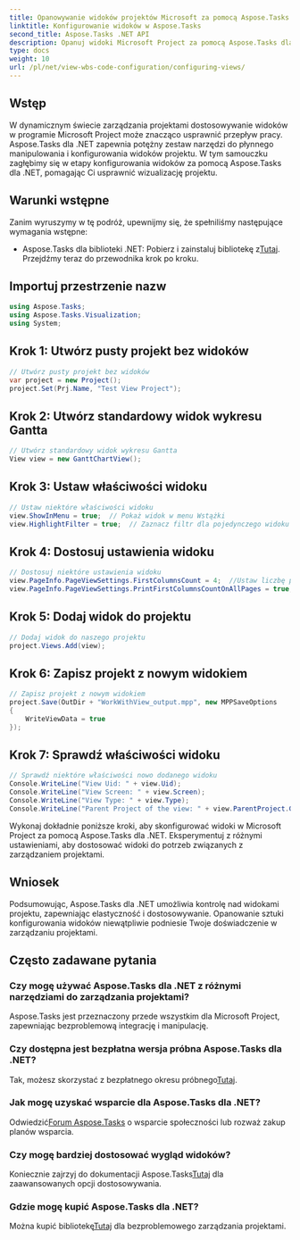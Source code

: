 ```yaml
---
title: Opanowywanie widoków projektów Microsoft za pomocą Aspose.Tasks
linktitle: Konfigurowanie widoków w Aspose.Tasks
second_title: Aspose.Tasks .NET API
description: Opanuj widoki Microsoft Project za pomocą Aspose.Tasks dla .NET. Dostosuj i usprawnij zarządzanie projektami bez wysiłku.
type: docs
weight: 10
url: /pl/net/view-wbs-code-configuration/configuring-views/
---
```

## Wstęp
W dynamicznym świecie zarządzania projektami dostosowywanie widoków w programie Microsoft Project może znacząco usprawnić przepływ pracy. Aspose.Tasks dla .NET zapewnia potężny zestaw narzędzi do płynnego manipulowania i konfigurowania widoków projektu. W tym samouczku zagłębimy się w etapy konfigurowania widoków za pomocą Aspose.Tasks dla .NET, pomagając Ci usprawnić wizualizację projektu.
## Warunki wstępne
Zanim wyruszymy w tę podróż, upewnijmy się, że spełniliśmy następujące wymagania wstępne:
-  Aspose.Tasks dla biblioteki .NET: Pobierz i zainstaluj bibliotekę z[Tutaj](https://releases.aspose.com/tasks/net/).
Przejdźmy teraz do przewodnika krok po kroku.
## Importuj przestrzenie nazw
```csharp
using Aspose.Tasks;
using Aspose.Tasks.Visualization;
using System;

```
## Krok 1: Utwórz pusty projekt bez widoków
```csharp
// Utwórz pusty projekt bez widoków
var project = new Project();
project.Set(Prj.Name, "Test View Project");
```
## Krok 2: Utwórz standardowy widok wykresu Gantta
```csharp
// Utwórz standardowy widok wykresu Gantta
View view = new GanttChartView();
```
## Krok 3: Ustaw właściwości widoku
```csharp
// Ustaw niektóre właściwości widoku
view.ShowInMenu = true;  // Pokaż widok w menu Wstążki
view.HighlightFilter = true;  // Zaznacz filtr dla pojedynczego widoku
```
## Krok 4: Dostosuj ustawienia widoku
```csharp
// Dostosuj niektóre ustawienia widoku
view.PageInfo.PageViewSettings.FirstColumnsCount = 4;  //Ustaw liczbę pierwszych kolumn drukowanych na wszystkich stronach
view.PageInfo.PageViewSettings.PrintFirstColumnsCountOnAllPages = true;  // Wydrukuj określoną liczbę pierwszych kolumn na wszystkich stronach
```
## Krok 5: Dodaj widok do projektu
```csharp
// Dodaj widok do naszego projektu
project.Views.Add(view);
```
## Krok 6: Zapisz projekt z nowym widokiem
```csharp
// Zapisz projekt z nowym widokiem
project.Save(OutDir + "WorkWithView_output.mpp", new MPPSaveOptions
{
    WriteViewData = true
});
```
## Krok 7: Sprawdź właściwości widoku
```csharp
// Sprawdź niektóre właściwości nowo dodanego widoku
Console.WriteLine("View Uid: " + view.Uid);
Console.WriteLine("View Screen: " + view.Screen);
Console.WriteLine("View Type: " + view.Type);
Console.WriteLine("Parent Project of the view: " + view.ParentProject.Get(Prj.Name));
```
Wykonaj dokładnie poniższe kroki, aby skonfigurować widoki w Microsoft Project za pomocą Aspose.Tasks dla .NET. Eksperymentuj z różnymi ustawieniami, aby dostosować widoki do potrzeb związanych z zarządzaniem projektami.
## Wniosek
Podsumowując, Aspose.Tasks dla .NET umożliwia kontrolę nad widokami projektu, zapewniając elastyczność i dostosowywanie. Opanowanie sztuki konfigurowania widoków niewątpliwie podniesie Twoje doświadczenie w zarządzaniu projektami.
## Często zadawane pytania
### Czy mogę używać Aspose.Tasks dla .NET z różnymi narzędziami do zarządzania projektami?
Aspose.Tasks jest przeznaczony przede wszystkim dla Microsoft Project, zapewniając bezproblemową integrację i manipulację.
### Czy dostępna jest bezpłatna wersja próbna Aspose.Tasks dla .NET?
 Tak, możesz skorzystać z bezpłatnego okresu próbnego[Tutaj](https://releases.aspose.com/).
### Jak mogę uzyskać wsparcie dla Aspose.Tasks dla .NET?
 Odwiedzić[Forum Aspose.Tasks](https://forum.aspose.com/c/tasks/15) o wsparcie społeczności lub rozważ zakup planów wsparcia.
### Czy mogę bardziej dostosować wygląd widoków?
 Koniecznie zajrzyj do dokumentacji Aspose.Tasks[Tutaj](https://reference.aspose.com/tasks/net/) dla zaawansowanych opcji dostosowywania.
### Gdzie mogę kupić Aspose.Tasks dla .NET?
 Można kupić bibliotekę[Tutaj](https://purchase.aspose.com/buy) dla bezproblemowego zarządzania projektami.